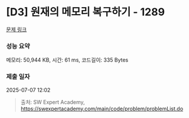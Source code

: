 # [D3] 원재의 메모리 복구하기 - 1289 

[문제 링크](https://swexpertacademy.com/main/code/problem/problemDetail.do?contestProbId=AV19AcoKI9sCFAZN) 

### 성능 요약

메모리: 50,944 KB, 시간: 61 ms, 코드길이: 335 Bytes

### 제출 일자

2025-07-07 12:02



> 출처: SW Expert Academy, https://swexpertacademy.com/main/code/problem/problemList.do